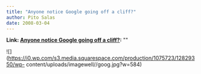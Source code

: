 ```yaml
---
title: "Anyone notice Google going off a cliff?"
author: Pito Salas
date: 2008-03-04
---
```


**Link: [Anyone notice Google going off a cliff?](None):** ""

![](https://i0.wp.com/s3.media.squarespace.com/production/1075723/12829350/wp-
content/uploads/imagewell//goog.jpg?w=584)




